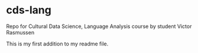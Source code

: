 # cds-lang
Repo for Cultural Data Science, Language Analysis course by student Victor Rasmussen

This is my first addition to my readme file.